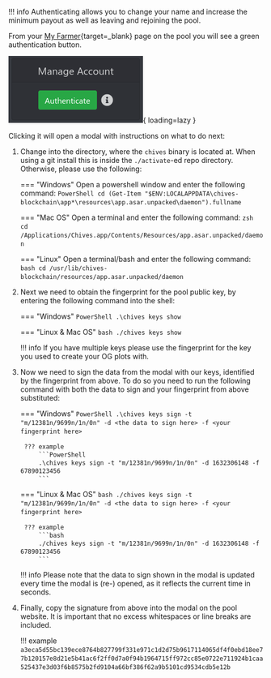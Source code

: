 !!! info
    Authenticating allows you to change your name and increase the minimum payout as well as leaving and rejoining the pool.

From your [My Farmer](https://chives-og.foxypool.io/my-farmer){target=_blank} page on the pool you will see a green authentication button.

![og-authentication-button](../../../../assets/img/getting-started/auth-og-account-button.png){ loading=lazy }

Clicking it will open a modal with instructions on what to do next:

1. Change into the directory, where the `chives` binary is located at. When using a git install this is inside the `./activate`-ed repo directory. Otherwise, please use the following:

    === "Windows"
        Open a powershell window and enter the following command:
        ```PowerShell
        cd (Get-Item "$ENV:LOCALAPPDATA\chives-blockchain\app*\resources\app.asar.unpacked\daemon").fullname
        ```

    === "Mac OS"
        Open a terminal and enter the following command:
        ```zsh
        cd /Applications/Chives.app/Contents/Resources/app.asar.unpacked/daemon
        ```

    === "Linux"
        Open a terminal/bash and enter the following command:
        ```bash
        cd /usr/lib/chives-blockchain/resources/app.asar.unpacked/daemon
        ```

2. Next we need to obtain the fingerprint for the pool public key, by entering the following command into the shell:

    === "Windows"
        ```PowerShell
        .\chives keys show
        ```

    === "Linux & Mac OS"
        ```bash
        ./chives keys show
        ```

    !!! info
        If you have multiple keys please use the fingerprint for the key you used to create your OG plots with.

3. Now we need to sign the data from the modal with our keys, identified by the fingerprint from above. To do so you need to run the following command with both the data to sign and your fingerprint from above substituted:

    === "Windows"
        ```PowerShell
        .\chives keys sign -t "m/12381n/9699n/1n/0n" -d <the data to sign here> -f <your fingerprint here>
        ```

        ??? example
            ```PowerShell
            .\chives keys sign -t "m/12381n/9699n/1n/0n" -d 1632306148 -f 67890123456
            ```

    === "Linux & Mac OS"
        ```bash
        ./chives keys sign -t "m/12381n/9699n/1n/0n" -d <the data to sign here> -f <your fingerprint here>
        ```

        ??? example
            ```bash
            ./chives keys sign -t "m/12381n/9699n/1n/0n" -d 1632306148 -f 67890123456
            ```

    !!! info
        Please note that the data to sign shown in the modal is updated every time the modal is (re-) opened, as it reflects the current time in seconds.

4. Finally, copy the signature from above into the modal on the pool website. It is important that no excess whitespaces or line breaks are included.

    !!! example
        ```
        a3eca5d55bc139ece8764b827799f331e971c1d2d75b9617114065df4f0ebd18ee77b120157e8d21e5b41ac6f2ff0d7a0f94b1964715ff972cc85e0722e711924b1caa525437e3d03f6b8575b2fd9104a66bf386f62a9b5101cd9534cdb5e12b
        ```
